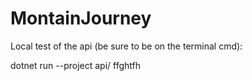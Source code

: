 # MontainJourney

Local test of the api (be sure to be on the terminal cmd): 

dotnet run --project api/
ffghtfh